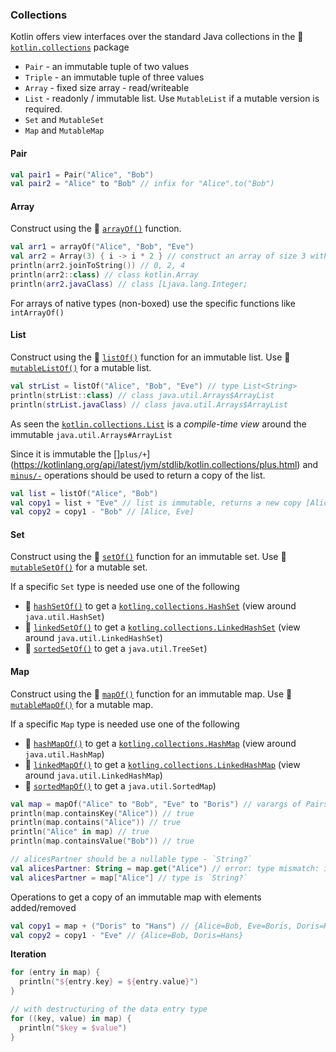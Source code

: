 ### Collections

Kotlin offers view interfaces over the standard Java collections in the 🔗 [`kotlin.collections`](https://kotlinlang.org/api/latest/jvm/stdlib/kotlin.collections/) package

* `Pair` - an immutable tuple of two values
* `Triple` - an immutable tuple of three values
* `Array` - fixed size array - read/writeable
* `List` - readonly / immutable list. Use `MutableList` if a mutable version is required.
* `Set` and `MutableSet`
* `Map` and `MutableMap`

#### Pair

```kotlin
val pair1 = Pair("Alice", "Bob")
val pair2 = "Alice" to "Bob" // infix for "Alice".to("Bob")
```

#### Array

Construct using the 🔗 [`arrayOf()`](https://kotlinlang.org/api/latest/jvm/stdlib/kotlin/array-of.html) function.

```kotlin
val arr1 = arrayOf("Alice", "Bob", "Eve")
val arr2 = Array(3) { i -> i * 2 } // construct an array of size 3 with an initialization function
println(arr2.joinToString()) // 0, 2, 4
println(arr2::class) // class kotlin.Array
println(arr2.javaClass) // class [Ljava.lang.Integer;
```

For arrays of native types (non-boxed) use the specific functions like `intArrayOf()`

#### List

Construct using the 🔗 [`listOf()`](https://kotlinlang.org/api/latest/jvm/stdlib/kotlin.collections/list-of.html) function for an immutable list. Use 🔗 [`mutableListOf()`](https://kotlinlang.org/api/latest/jvm/stdlib/kotlin.collections/mutable-list-of.html) for a mutable list.

```kotlin
val strList = listOf("Alice", "Bob", "Eve") // type List<String>
println(strList::class) // class java.util.Arrays$ArrayList
println(strList.javaClass) // class java.util.Arrays$ArrayList
```

As seen the [`kotlin.collections.List`](https://kotlinlang.org/api/latest/jvm/stdlib/kotlin.collections/-list/) is a *compile-time view* around the immutable `java.util.Arrays#ArrayList`

Since it is immutable the []`plus/+`](https://kotlinlang.org/api/latest/jvm/stdlib/kotlin.collections/plus.html) and [`minus/-`](https://kotlinlang.org/api/latest/jvm/stdlib/kotlin.collections/minus.html) operations should be used to return a copy of the list.

```kotlin
val list = listOf("Alice", "Bob")
val copy1 = list + "Eve" // list is immutable, returns a new copy [Alice, Bob, Eve]
val copy2 = copy1 - "Bob" // [Alice, Eve]
```

#### Set

Construct using the 🔗 [`setOf()`](https://kotlinlang.org/api/latest/jvm/stdlib/kotlin.collections/set-of.html) function for an immutable set. Use 🔗 [`mutableSetOf()`](https://kotlinlang.org/api/latest/jvm/stdlib/kotlin.collections/mutable-set-of.html) for a mutable set.

If a specific `Set` type is needed use one of the following

* 🔗 [`hashSetOf()`](https://kotlinlang.org/api/latest/jvm/stdlib/kotlin.collections/hash-set-of.html) to get a [`kotling.collections.HashSet`](https://kotlinlang.org/api/latest/jvm/stdlib/kotlin.collections/-hash-set/) (view around `java.util.HashSet`)
* 🔗 [`linkedSetOf()`](https://kotlinlang.org/api/latest/jvm/stdlib/kotlin.collections/linked-set-of.html) to get a [`kotling.collections.LinkedHashSet`](https://kotlinlang.org/api/latest/jvm/stdlib/kotlin.collections/-linked-hash-set/) (view around `java.util.LinkedHashSet`)
* 🔗 [`sortedSetOf()`](https://kotlinlang.org/api/latest/jvm/stdlib/kotlin.collections/sorted-set-of.html) to get a `java.util.TreeSet`)

#### Map

Construct using the 🔗 [`mapOf()`](https://kotlinlang.org/api/latest/jvm/stdlib/kotlin.collections/map-of.html) function for an immutable map. Use 🔗 [`mutableMapOf()`](https://kotlinlang.org/api/latest/jvm/stdlib/kotlin.collections/mutable-map-of.html) for a mutable map.

If a specific `Map` type is needed use one of the following

* 🔗 [`hashMapOf()`](https://kotlinlang.org/api/latest/jvm/stdlib/kotlin.collections/hash-map-of.html) to get a [`kotling.collections.HashMap`](https://kotlinlang.org/api/latest/jvm/stdlib/kotlin.collections/-hash-map/) (view around `java.util.HashMap`)
* 🔗 [`linkedMapOf()`](https://kotlinlang.org/api/latest/jvm/stdlib/kotlin.collections/linked-map-of.html) to get a [`kotling.collections.LinkedHashMap`](https://kotlinlang.org/api/latest/jvm/stdlib/kotlin.collections/-linked-hash-map/) (view around `java.util.LinkedHashMap`)
* 🔗 [`sortedMapOf()`](https://kotlinlang.org/api/latest/jvm/stdlib/kotlin.collections/sorted-map-of.html) to get a `java.util.SortedMap`)

```kotlin
val map = mapOf("Alice" to "Bob", "Eve" to "Boris") // varargs of Pairs
println(map.containsKey("Alice")) // true
println(map.contains("Alice")) // true
println("Alice" in map) // true
println(map.containsValue("Bob")) // true

// alicesPartner should be a nullable type - `String?`
val alicesPartner: String = map.get("Alice") // error: type mismatch: inferred type is String? but String was expected
val alicesPartner = map["Alice"] // type is `String?`
```

Operations to get a copy of an immutable map with elements added/removed

```kotlin
val copy1 = map + ("Doris" to "Hans") // {Alice=Bob, Eve=Boris, Doris=Hans}
val copy2 = copy1 - "Eve" // {Alice=Bob, Doris=Hans}
```

**Iteration**

```kotlin
for (entry in map) {
  println("${entry.key} = ${entry.value}")
}

// with destructuring of the data entry type
for ((key, value) in map) {
  println("$key = $value")
}
```

